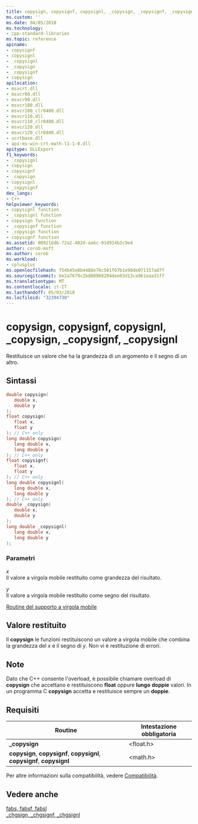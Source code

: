 ```yaml
---
title: copysign, copysignf, copysignl, _copysign, _copysignf, _copysignl | Microsoft Docs
ms.custom: ''
ms.date: 04/05/2018
ms.technology:
- cpp-standard-libraries
ms.topic: reference
apiname:
- copysignf
- copysignl
- _copysignl
- _copysign
- _copysignf
- copysign
apilocation:
- msvcrt.dll
- msvcr80.dll
- msvcr90.dll
- msvcr100.dll
- msvcr100_clr0400.dll
- msvcr110.dll
- msvcr110_clr0400.dll
- msvcr120.dll
- msvcr120_clr0400.dll
- ucrtbase.dll
- api-ms-win-crt-math-l1-1-0.dll
apitype: DLLExport
f1_keywords:
- _copysignl
- copysign
- copysignf
- _copysign
- copysignl
- _copysignf
dev_langs:
- C++
helpviewer_keywords:
- copysignl function
- _copysignl function
- copysign function
- _copysignf function
- _copysign function
- copysignf function
ms.assetid: 009216d6-72a2-402d-aa6c-91d924b2c9e4
author: corob-msft
ms.author: corob
ms.workload:
- cplusplus
ms.openlocfilehash: f54b45e0b4488e76c501f67b1e98de071157ad7f
ms.sourcegitcommit: be2a7679c2bd80968204dee03d13ca961eaa31ff
ms.translationtype: MT
ms.contentlocale: it-IT
ms.lasthandoff: 05/03/2018
ms.locfileid: "32394730"
---
```

# <a name="copysign-copysignf-copysignl-copysign-copysignf-copysignl"></a>copysign, copysignf, copysignl, _copysign, _copysignf, _copysignl

Restituisce un valore che ha la grandezza di un argomento e il segno di un altro.

## <a name="syntax"></a>Sintassi

```C
double copysign(
   double x,
   double y
);
float copysign(
   float x,
   float y
); // C++ only
long double copysign(
   long double x,
   long double y
); // C++ only
float copysignf(
   float x,
   float y
); // C++ only
long double copysignl(
   long double x,
   long double y
); // C++ only
double _copysign(
   double x,
   double y
);
long double _copysignl(
   long double x,
   long double y
);
```

### <a name="parameters"></a>Parametri

*x*<br/>
Il valore a virgola mobile restituito come grandezza del risultato.

*y*<br/>
Il valore a virgola mobile restituito come segno del risultato.

[Routine del supporto a virgola mobile](../../c-runtime-library/floating-point-support.md)

## <a name="return-value"></a>Valore restituito

Il **copysign** le funzioni restituiscono un valore a virgola mobile che combina la grandezza del *x* e il segno di *y*. Non vi è restituzione di errori.

## <a name="remarks"></a>Note

Dato che C++ consente l'overload, è possibile chiamare overload di **copysign** che accettano e restituiscono **float** oppure **lungo** **doppie** valori. In un programma C **copysign** accetta e restituisce sempre un **doppie**.

## <a name="requirements"></a>Requisiti

|Routine|Intestazione obbligatoria|
|-------------|---------------------|
|**_copysign**|\<float.h>|
|**copysign**, **copysignf**, **copysignl**, **copysignf**, **copysignl**|\<math.h>|

Per altre informazioni sulla compatibilità, vedere [Compatibilità](../../c-runtime-library/compatibility.md).

## <a name="see-also"></a>Vedere anche

[fabs, fabsf, fabsl](fabs-fabsf-fabsl.md)<br/>
[_chgsign, _chgsignf, _chgsignl](chgsign-chgsignf-chgsignl.md)<br/>

